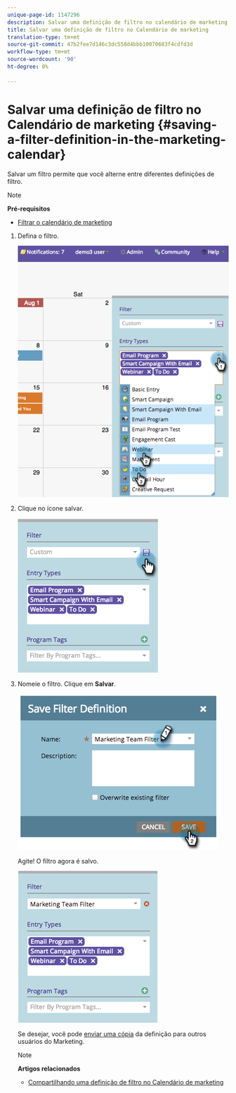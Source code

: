 ```yaml
---
unique-page-id: 1147296
description: Salvar uma definição de filtro no calendário de marketing - Documentos do marketing - Documentação do produto
title: Salvar uma definição de filtro no Calendário de marketing
translation-type: tm+mt
source-git-commit: 47b2fee7d146c3dc558d4bbb10070683f4cdfd3d
workflow-type: tm+mt
source-wordcount: '90'
ht-degree: 0%

---
```



# Salvar uma definição de filtro no Calendário de marketing {#saving-a-filter-definition-in-the-marketing-calendar}

Salvar um filtro permite que você alterne entre diferentes definições de filtro.

>[!NOTE]
>
>**Pré-requisitos**
>
>* [Filtrar o calendário de marketing](filtering-the-marketing-calendar.md)

>



1. Defina o filtro.

   ![](assets/image2014-9-24-10-3a50-3a49.png)

1. Clique no ícone salvar.

   ![](assets/image2014-9-24-10-3a50-3a57.png)

1. Nomeie o filtro. Clique em **Salvar**.

   ![](assets/image2014-9-24-10-3a51-3a3.png)

   Agite! O filtro agora é salvo.

   ![](assets/image2014-9-24-10-3a51-3a12.png)

   Se desejar, você pode [enviar uma cópia](sharing-a-filter-definition-in-the-marketing-calendar.md) da definição para outros usuários do Marketing.

   >[!NOTE]
   >
   >**Artigos relacionados**
   >
   >    
   >    
   >    * [Compartilhando uma definição de filtro no Calendário de marketing](sharing-a-filter-definition-in-the-marketing-calendar.md)


